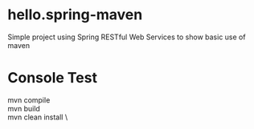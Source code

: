# hello.spring-maven
Simple project using Spring RESTful Web Services to show basic use of maven


# Console Test
mvn compile \
mvn build \
mvn clean install \
